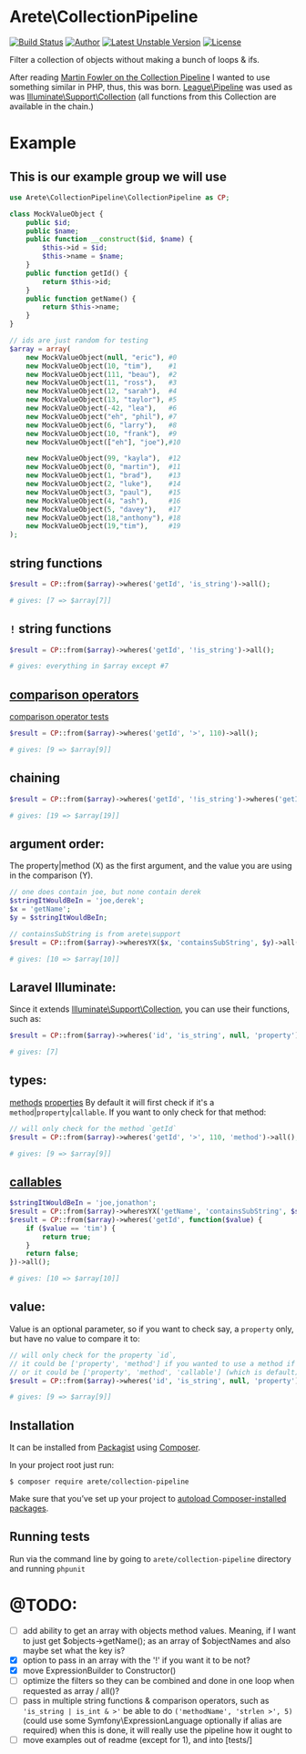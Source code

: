 # Arete\CollectionPipeline
[![Build Status](https://secure.travis-ci.org/aretecode/collection-pipeline.svg)](https://travis-ci.org/aretecode/collection-pipeline)
[![Author](http://img.shields.io/badge/author-@aretecode-blue.svg)](https://twitter.com/aretecode)
[![Latest Unstable Version](https://poser.pugx.org/arete/collection-pipeline/v/unstable)](https://poser.pugx.org/arete/collection-pipeline/v/unstable)
[![License](https://poser.pugx.org/arete/collection-pipeline/license)](http://packagist.org/packages/arete/collection-pipeline)

Filter a collection of objects without making a bunch of loops & ifs.

After reading [Martin Fowler on the Collection Pipeline](http://martinfowler.com/articles/collection-pipeline/) I wanted to use something similar in PHP, thus, this was born. [League\Pipeline](https://github.com/thephpleague/pipeline) was used as was [Illuminate\Support\Collection](http://laravel.com/api/master/Illuminate/Support/Collection.html) (all functions from this Collection are available in the chain.) 


# Example

## This is our example group we will use
```php
use Arete\CollectionPipeline\CollectionPipeline as CP;

class MockValueObject {
    public $id;
    public $name;
    public function __construct($id, $name) {
        $this->id = $id;
        $this->name = $name;
    }
    public function getId() {
        return $this->id;
    }
    public function getName() {
        return $this->name;
    }
}

// ids are just random for testing
$array = array(
    new MockValueObject(null, "eric"), #0
    new MockValueObject(10, "tim"),    #1
    new MockValueObject(111, "beau"),  #2
    new MockValueObject(11, "ross"),   #3
    new MockValueObject(12, "sarah"),  #4
    new MockValueObject(13, "taylor"), #5
    new MockValueObject(-42, "lea"),   #6
    new MockValueObject("eh", "phil"), #7
    new MockValueObject(6, "larry"),   #8
    new MockValueObject(10, "frank"),  #9
    new MockValueObject(["eh"], "joe"),#10

    new MockValueObject(99, "kayla"),  #12
    new MockValueObject(0, "martin"),  #11
    new MockValueObject(1, "brad"),    #13
    new MockValueObject(2, "luke"),    #14
    new MockValueObject(3, "paul"),    #15
    new MockValueObject(4, "ash"),     #16
    new MockValueObject(5, "davey"),   #17    
    new MockValueObject(18,"anthony"), #18
    new MockValueObject(19,"tim"),     #19
);    
```


## string functions
```php
$result = CP::from($array)->wheres('getId', 'is_string')->all();

# gives: [7 => $array[7]]
```

## `!` string functions
```php
$result = CP::from($array)->wheres('getId', '!is_string')->all();

# gives: everything in $array except #7
```

## [comparison operators](http://php.net/manual/en/language.operators.comparison.php)
[comparison operator tests](https://github.com/aretecode/collection-pipeline/blob/master/tests/MathComparisonTest.php)

```php
$result = CP::from($array)->wheres('getId', '>', 110)->all();

# gives: [9 => $array[9]]
```

## chaining
```php
$result = CP::from($array)->wheres('getId', '!is_string')->wheres('getId', '>', 10)->wheres('getName', '===', 'tim')->all();

# gives: [19 => $array[19]]
```
       

## argument order: 
The property|method (X) as the first argument, and the value you are using in the comparison (Y).

```php
// one does contain joe, but none contain derek 
$stringItWouldBeIn = 'joe,derek';
$x = 'getName';
$y = $stringItWouldBeIn;

// containsSubString is from arete\support
$result = CP::from($array)->wheresYX($x, 'containsSubString', $y)->all();

# gives: [10 => $array[10]]
```

## Laravel Illuminate: 
Since it extends [Illuminate\Support\Collection](http://laravel.com/api/master/Illuminate/Support/Collection.html), you can use their functions, such as:

```php
$result = CP::from($array)->wheres('id', 'is_string', null, 'property')->keys();

# gives: [7]
```


## types: 
[methods](https://github.com/aretecode/collection-pipeline/blob/master/tests/MethodTest.php)
[properties](https://github.com/aretecode/collection-pipeline/blob/master/tests/PropertyTest.php)
By default it will first check if it's a `method`|`property`|`callable`.
If you want to only check for that method:

```php
// will only check for the method `getId`
$result = CP::from($array)->wheres('getId', '>', 110, 'method')->all();

# gives: [9 => $array[9]]
```

## [callables](https://github.com/aretecode/collection-pipeline/blob/master/tests/CallableTest.php)
```php
$stringItWouldBeIn = 'joe,jonathon';
$result = CP::from($array)->wheresYX('getName', 'containsSubString', $stringItWouldBeIn, 'callable')->all();
$result = CP::from($array)->wheres('getId', function($value) {
    if ($value == 'tim') {
        return true;
    }
    return false;
})->all();

# gives: [10 => $array[10]]
```

## value: 
Value is an optional parameter, so if you want to check say, a `property` only, but have no value to compare it to:
```php
// will only check for the property `id`,
// it could be ['property', 'method'] if you wanted to use a method if the property was not there
// or it could be ['property', 'method', 'callable'] (which is default)
$result = CP::from($array)->wheres('id', 'is_string', null, 'property')->all();

# gives: [9 => $array[9]]
```

## Installation
It can be installed from [Packagist](https://packagist.org/arete/collection-pipeline) using [Composer](https://getcomposer.org/). 

In your project root just run:


`$ composer require arete/collection-pipeline`


Make sure that you’ve set up your project to [autoload Composer-installed packages](https://getcomposer.org/doc/00-intro.md#autoloading).


## Running tests
Run via the command line by going to `arete/collection-pipeline` directory and running `phpunit`

# @TODO:
* [ ] add ability to get an array with objects method values. Meaning, if I want to just get $objects->getName(); as an array of $objectNames and also maybe set what the key is?
* [x] option to pass in an array with the '!' if you want it to be not?
* [x] move ExpressionBuilder to Constructor()
* [ ] optimize the filters so they can be combined and done in one loop when requested as array / all()?
* [ ] pass in multiple string functions & comparison operators, such as `'is_string | is_int & >'` be able to do `('methodName', 'strlen >', 5)` (could use some Symfony\ExpressionLanguage optionally if alias are required) when this is done, it will really use the pipeline how it ought to
* [ ] move examples out of readme (except for 1), and into [tests/]
